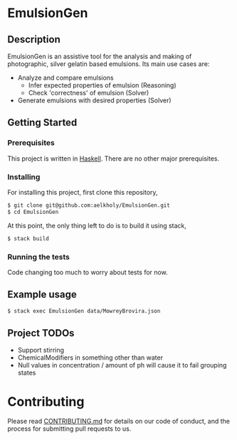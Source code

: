 # EmulsionGen #
## Description ##
EmulsionGen is an assistive tool for the analysis and making of photographic, silver gelatin based emulsions. Its main use cases are:
- Analyze and compare emulsions 
  - Infer expected properties of emulsion (Reasoning)
  - Check 'correctness' of emulsion (Solver)
- Generate emulsions with desired properties (Solver)

## Getting Started ##
### Prerequisites ###

This project is written in [Haskell](https://docs.haskellstack.org/en/stable/README/). There are no other major prerequisites.

### Installing ###

For installing this project, first clone this repository,

```bash
$ git clone git@github.com:aelkholy/EmulsionGen.git
$ cd EmulsionGen
```

At this point, the only thing left to do is to build it using stack,

```bash
$ stack build
```

### Running the tests ###
Code changing too much to worry about tests for now.
<!-- You can run the unit tests from the command line using the following commands:
```bash
$ stack test
```

The unit-tests can be invoked with options that fine tune the test behavior. For a complete list of testing options, you can invoke the following:
```bash
$ stack test --test-arguments "--help"
```
 -->

## Example usage

```bash
$ stack exec EmulsionGen data/MowreyBrovira.json
```

## Project TODOs ##
- Support stirring
- ChemicalModifiers in something other than water
- Null values in concentration / amount of ph will cause it to fail grouping states

# Contributing #
Please read [CONTRIBUTING.md](CONTRIBUTING.md) for details on our code of
conduct, and the process for submitting pull requests to us.
